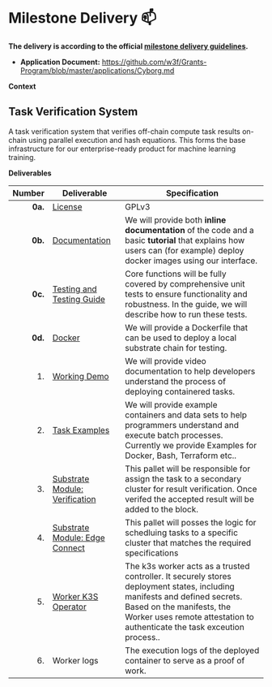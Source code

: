 # Milestone Delivery :mailbox:

**The delivery is according to the official [milestone delivery guidelines](https://github.com/w3f/Grants-Program/blob/master/docs/Support%20Docs/milestone-deliverables-guidelines.md).**  

* **Application Document:** https://github.com/w3f/Grants-Program/blob/master/applications/Cyborg.md

**Context**

## Task Verification System

A task verification system that verifies off-chain compute task results on-chain using parallel execution and hash equations. This forms the base infrastructure for our enterprise-ready product for machine learning training.

**Deliverables** 

| Number | Deliverable | Specification |
| -----: | ----------- | ------------- |
| **0a.** | [License](https://github.com/Cyborg-Network/cyborg-parachain/blob/master/LICENSE) | GPLv3 |
| **0b.** | [Documentation](https://docs.google.com/document/d/1p5JJ1K6iTV20h4qU1s38e-lRKMvXN6j2MsjITLswqEQ/edit#heading=h.mm3nklvp0xtd) | We will provide both **inline documentation** of the code and a basic **tutorial** that explains how users can (for example) deploy docker images using our interface. |
| **0c.** | [Testing and Testing Guide](https://github.com/Cyborg-Network/cyborg-parachain/blob/master/INSTRUCTIONS.md) | Core functions will be fully covered by comprehensive unit tests to ensure functionality and robustness. In the guide, we will describe how to run these tests. |
| **0d.** | [Docker](https://github.com/Cyborg-Network/cyborg-parachain/tree/9685a55711b2e1ec63fdbc6603965e7b3784f8d6) | We will provide a Dockerfile that can be used to deploy a local substrate chain for testing. |
| 1. | [Working Demo](https://drive.google.com/file/d/1cBpTbd4xRPdUz4_RgGIU7axy9Cb4MjD2/view?usp=sharing) | We will provide video documentation to help developers understand the process of deploying containered tasks.|
| 2. | [Task Examples](https://github.com/Cyborg-Network/cyborg-parachain/blob/master/README.md#task-examples) | We will provide example containers and data sets to help programmers understand and execute batch processes. Currently we provide Examples for Docker, Bash, Terraform etc.. |
| 3. | [Substrate Module: Verification](https://github.com/Cyborg-Network/cyborg-parachain/tree/9685a55711b2e1ec63fdbc6603965e7b3784f8d6/pallets/task-management) | This pallet will be responsible for assign the task to a secondary cluster for result verification. Once verifed the accepted result will be added to the block. |
| 4. | [Substrate Module: Edge Connect](https://github.com/Cyborg-Network/cyborg-parachain/tree/9685a55711b2e1ec63fdbc6603965e7b3784f8d6/pallets/edge-connect)| This pallet will posses the logic for schedluing tasks to a specific cluster that matches the required specifications|
| 5. | [Worker K3S Operator](https://github.com/Cyborg-Network/Worker) | The k3s worker acts as a trusted controller. It securely stores deployment states, including manifests and defined secrets. Based on the manifests, the Worker uses remote attestation to authenticate the task exceution process.. |
| 6. | Worker logs | The execution logs of the deployed container to serve as a proof of work. |
